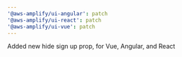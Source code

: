 ```yaml
---
'@aws-amplify/ui-angular': patch
'@aws-amplify/ui-react': patch
'@aws-amplify/ui-vue': patch
---
```


Added new hide sign up prop, for Vue, Angular, and React
